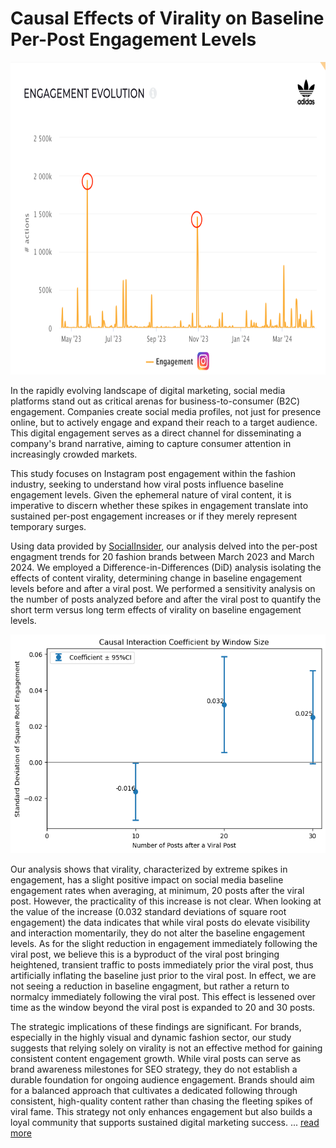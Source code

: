 # Causal Effects of Virality on Baseline Per-Post Engagement Levels

<img src="https://github.com/MIDS-at-Duke/uds-2024-capybara/blob/main/99_Misc/socialinsider.png" height="500">

In the rapidly evolving landscape of digital marketing, social media platforms stand out as critical arenas for business-to-consumer (B2C) engagement. Companies create social media profiles, not just for presence online, but to actively engage and expand their reach to a target audience. This digital engagement serves as a direct channel for disseminating a company's brand narrative, aiming to capture consumer attention in increasingly crowded markets.

This study focuses on Instagram post engagement within the fashion industry, seeking to understand how viral posts influence baseline engagement levels. Given the ephemeral nature of viral content, it is imperative to discern whether these spikes in engagement translate into sustained per-post engagement increases or if they merely represent temporary surges. 

Using data provided by [SocialInsider](https://www.socialinsider.io/), our analysis delved into the per-post engagment trends for 20 fashion brands between March 2023 and March 2024. We employed a Difference-in-Differences (DiD) analysis isolating the effects of content virality, determining change in baseline engagement levels before and after a viral post. We performed a sensitivity analysis on the number of posts analyzed before and after the viral post to quantify the short term versus long term effects of virality on baseline engagement levels.

<img src="https://github.com/MIDS-at-Duke/uds-2024-capybara/blob/main/99_Misc/results.png" height="350">

Our analysis shows that virality, characterized by extreme spikes in engagement, has a slight positive impact on social media baseline engagement rates when averaging, at minimum, 20 posts after the viral post. However, the practicality of this increase is not clear. When looking at the value of the increase (0.032 standard deviations of square root engagement) the data indicates that while viral posts do elevate visibility and interaction momentarily, they do not alter the baseline engagement levels. As for the slight reduction in engagement immediately following the viral post, we believe this is a byproduct of the viral post bringing heightened, transient traffic to posts immediately prior the viral post, thus artificially inflating the baseline just prior to the viral post. In effect, we are not seeing a reduction in baseline engagment, but rather a return to normalcy immediately following the viral post. This effect is lessened over time as the window beyond the viral post is expanded to 20 and 30 posts.

The strategic implications of these findings are significant. For brands, especially in the highly visual and dynamic fashion sector, our study suggests that relying solely on virality is not an effective method for gaining consistent content engagement growth. While viral posts can serve as brand awareness milestones for SEO strategy, they do not establish a durable foundation for ongoing audience engagement. Brands should aim for a balanced approach that cultivates a dedicated following through consistent, high-quality content rather than chasing the fleeting spikes of viral fame. This strategy not only enhances engagement but also builds a loyal community that supports sustained digital marketing success. ... [read more](https://github.com/MIDS-at-Duke/uds-2024-capybara/blob/main/30_Report/Effect_of_Virality_on_Baseline_Engagement.pdf)
